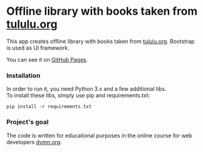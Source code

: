 # Offline library with books taken from [tululu.org](https://tululu.org/)

This app creates offline library with books taken from [tululu.org](https://tululu.org/).
Bootstrap is used as UI framework.

You can see it on [GitHub Pages](https://esinmy.github.io/books_library_restyle_2/pages/).

### Installation

In order to run it, you need Python 3.x and a few additional libs.  
To install these libs, simply use pip and requirements.txt:
```
pip install -r requirements.txt
```

### Project's goal

The code is written for educational purposes in the online course for web developers [dvmn.org](https://dvmn.org/).